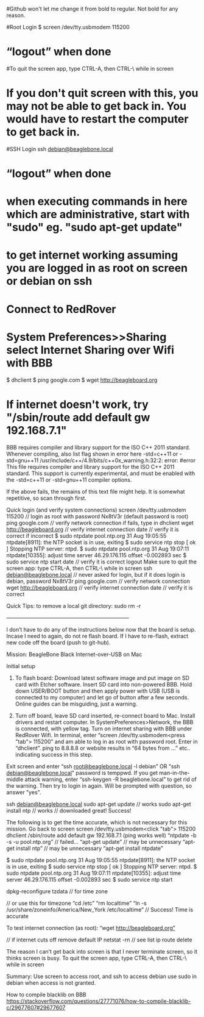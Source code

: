 #Github won't let me change it from bold to regular. Not bold for any reason.

#Root Login
$ screen /dev/tty.usbmodem<varies> 115200
# “logout” when done
#To quit the screen app, type CTRL-A, then CTRL-\ while in screen
# If you don't quit screen with this, you may not be able to get back in. You would have to restart the computer to get back in.

#SSH Login
ssh debian@beaglebone.local
# “logout” when done
# when executing commands in here which are administrative, start with "sudo" eg. "sudo apt-get update"

# to get internet working assuming you are logged in as root on screen or debian on ssh
# Connect to RedRover
# System Preferences>>Sharing   select Internet Sharing over Wifi with BBB
$ dhclient
$ ping google.com
$ wget http://beagleboard.org
# If internet doesn't work, try "/sbin/route add default gw 192.168.7.1"

BBB requires compiler and library support for the ISO C++ 2011 standard.
Whenever compiling, also list flag shown in error here -std=c++11 or -std=gnu++11
/usr/include/c++/4.9/bits/c++0x_warning.h:32:2: error: #error This file requires compiler and library support for the ISO C++ 2011 standard. This support is currently experimental, and must be enabled with the -std=c++11 or -std=gnu++11 compiler options.



If the above fails, the remains of this text file might help. It is somewhat repetitive, so scan through first.



Quick login (and verify system connections)
screen /dev/tty.usbmodem<varies> 115200
// login as root with password Nx8tV3r (default password is root)
ping google.com // verify network connection
if fails, type in dhclient
wget http://beagleboard.org // verify internet connection
date // verify it is correct
if incorrect
$ sudo ntpdate pool.ntp.org
31 Aug 19:05:55 ntpdate[8911]: the NTP socket is in use, exiting
$ sudo service ntp stop
[ ok ] Stopping NTP server: ntpd.
$ sudo ntpdate pool.ntp.org
31 Aug 19:07:11 ntpdate[10355]: adjust time server 46.29.176.115 offset -0.002893 sec
$ sudo service ntp start
date // verify it is correct
logout
Make sure to quit the screen app: type CTRL-A, then CTRL-\ while in screen
ssh debian@beaglebone.local
// never asked for login, but if it does login is debian, password Nx8tV3r
ping google.com // verify network connection
wget http://beagleboard.org // verify internet connection
date // verify it is correct

Quick Tips:
to remove a local git directory: sudo rm -r <directory name>

———————————————————————

I don’t have to do any of the instructions below now that the board is setup. Incase I need to again, do not re flash board. If I have to re-flash, extract new code off the board (push to git-hub).

Mission: BeagleBone Black Internet-over-USB on Mac

Initial setup

1. To flash board: Download latest software image and put image on SD card with Etcher software. Insert SD card into non-powered BBB. Hold down USER/BOOT button and then apply power with USB (USB is connected to my computer) and let go of button after a few seconds.
Online guides can be misguiding, just a warning.

2. Turn off board, leave SD card inserted, re-connect board to Mac. Install drivers and restart computer. In SystemPreferences>Network, the BBB is connected, with yellow tag. Turn on internet sharing with BBB under RedRover Wifi. In terminal, enter “screen /dev/tty.usbmodem<press "tab"> 115200” and am able to log in as root with password root. Enter in “dhclient”. ping to 8.8.8.8 or website results in “64 bytes from …” etc.. indicating success in this step.

Exit screen and enter “ssh root@beaglebone.local -l debian” OR "ssh debian@beaglebone.local" password is temppwd. If you get man-in-the-middle attack warning, enter “ssh-keygen -R beaglebone.local” to get rid of the warning. Then try to login in again. Will be prompted with question, so answer "yes".

ssh debian@beaglebone.local
sudo apt-get update // works
sudo apt-get install ntp // works
// downloaded great! Success!

The following is to get the time accurate, which is not necessary for this mission.
Go back to screen
screen /dev/tty.usbmodem<click "tab"> 115200
dhclient
/sbin/route add default gw 192.168.7.1
(ping works well)
“ntpdate -b -s -u pool.ntp.org” // failed…
“apt-get update” // may be unnecessary
“apt-get install ntp” // may be unnecessary
“apt-get install ntpdate”

$ sudo ntpdate pool.ntp.org
31 Aug 19:05:55 ntpdate[8911]: the NTP socket is in use, exiting
$ sudo service ntp stop
[ ok ] Stopping NTP server: ntpd.
$ sudo ntpdate pool.ntp.org
31 Aug 19:07:11 ntpdate[10355]: adjust time server 46.29.176.115 offset -0.002893 sec
$ sudo service ntp start

dpkg-reconfigure tzdata // for time zone

// or use this for timezone
“cd /etc”
“rm localtime”
“ln -s /usr/share/zoneinfo/America/New_York /etc/localtime” // Success! Time is accurate

To test internet connection (as root):
“wget http://beagleboard.org”

// if internet cuts off remove default IP
netstat -rn // see list
ip route delete

The reason I can’t get back into screen is that I never terminate screen, so it thinks screen is busy.
To quit the screen app, type CTRL-A, then CTRL-\ while in screen

Summary:
Use screen to access root, and ssh to access debian
use sudo in debian when access is not granted.

How to compile blacklib on BBB
https://stackoverflow.com/questions/27771076/how-to-compile-blacklib-c/29677607#29677607
